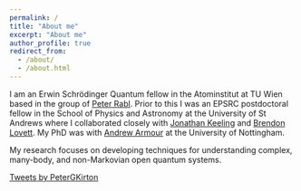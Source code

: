 ```yaml
---
permalink: /
title: "About me"
excerpt: "About me"
author_profile: true
redirect_from: 
  - /about/
  - /about.html
---
```


<p>I am an Erwin Schr&ouml;dinger Quantum fellow in the Atominstitut at TU Wien based in the group of <a href="https://ati.tuwien.ac.at//research_areas/quantum_optics_theory/research/EN/" target="_blank">Peter Rabl</a>.
Prior to this I was an EPSRC postdoctoral fellow in the School of Physics and Astronomy at the University of St Andrews where I collaborated closely with <a href="https://www.st-andrews.ac.uk/~jmjk/" target="_blank">Jonathan Keeling</a> and <a href="https://www.st-andrews.ac.uk/~bwl4" target="_blank">Brendon Lovett</a>. 
My PhD was with <a href="https://www.nottingham.ac.uk/~ppxada/" target="_blank">Andrew Armour</a> at the University of Nottingham.</p>

<p>My research focuses on developing techniques for understanding complex, many-body, and non-Markovian open quantum systems. </p>


<a class="twitter-timeline" data-width="550" href="https://twitter.com/PeterGKirton?ref_src=twsrc%5Etfw">Tweets by PeterGKirton</a> <script async src="https://platform.twitter.com/widgets.js" charset="utf-8"></script>  



